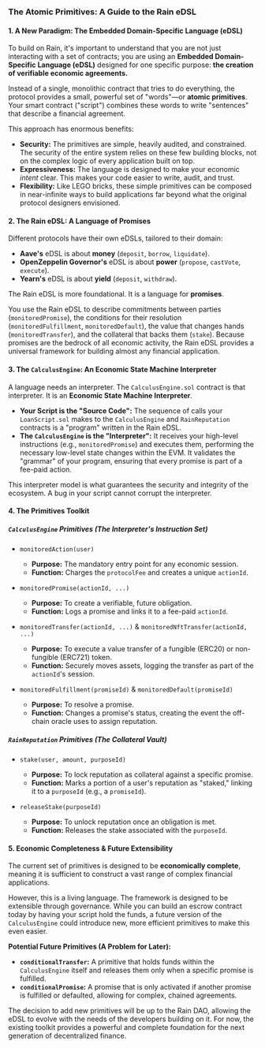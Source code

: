 ### **The Atomic Primitives: A Guide to the Rain eDSL**

#### **1. A New Paradigm: The Embedded Domain-Specific Language (eDSL)**

To build on Rain, it's important to understand that you are not just interacting with a set of contracts; you are using an **Embedded Domain-Specific Language (eDSL)** designed for one specific purpose: **the creation of verifiable economic agreements.**

Instead of a single, monolithic contract that tries to do everything, the protocol provides a small, powerful set of "words"—or **atomic primitives**. Your smart contract ("script") combines these words to write "sentences" that describe a financial agreement.

This approach has enormous benefits:
*   **Security:** The primitives are simple, heavily audited, and constrained. The security of the entire system relies on these few building blocks, not on the complex logic of every application built on top.
*   **Expressiveness:** The language is designed to make your economic *intent* clear. This makes your code easier to write, audit, and trust.
*   **Flexibility:** Like LEGO bricks, these simple primitives can be composed in near-infinite ways to build applications far beyond what the original protocol designers envisioned.

#### **2. The Rain eDSL: A Language of Promises**

Different protocols have their own eDSLs, tailored to their domain:
*   **Aave's** eDSL is about **money** (`deposit`, `borrow`, `liquidate`).
*   **OpenZeppelin Governor's** eDSL is about **power** (`propose`, `castVote`, `execute`).
*   **Yearn's** eDSL is about **yield** (`deposit`, `withdraw`).

The Rain eDSL is more foundational. It is a language for **promises**.

You use the Rain eDSL to describe commitments between parties (`monitoredPromise`), the conditions for their resolution (`monitoredFulfillment`, `monitoredDefault`), the value that changes hands (`monitoredTransfer`), and the collateral that backs them (`stake`). Because promises are the bedrock of all economic activity, the Rain eDSL provides a universal framework for building almost any financial application.

#### **3. The `CalculusEngine`: An Economic State Machine Interpreter**

A language needs an interpreter. The `CalculusEngine.sol` contract is that interpreter. It is an **Economic State Machine Interpreter**.

*   **Your Script is the "Source Code":** The sequence of calls your `LoanScript.sol` makes to the `CalculusEngine` and `RainReputation` contracts is a "program" written in the Rain eDSL.
*   **The `CalculusEngine` is the "Interpreter":** It receives your high-level instructions (e.g., `monitoredPromise`) and executes them, performing the necessary low-level state changes within the EVM. It validates the "grammar" of your program, ensuring that every promise is part of a fee-paid action.

This interpreter model is what guarantees the security and integrity of the ecosystem. A bug in your script cannot corrupt the interpreter.

#### **4. The Primitives Toolkit**

##### **`CalculusEngine` Primitives (The Interpreter's Instruction Set)**

*   `monitoredAction(user)`
    *   **Purpose:** The mandatory entry point for any economic session.
    *   **Function:** Charges the `protocolFee` and creates a unique `actionId`.

*   `monitoredPromise(actionId, ...)`
    *   **Purpose:** To create a verifiable, future obligation.
    *   **Function:** Logs a promise and links it to a fee-paid `actionId`.

*   `monitoredTransfer(actionId, ...)` & `monitoredNftTransfer(actionId, ...)`
    *   **Purpose:** To execute a value transfer of a fungible (ERC20) or non-fungible (ERC721) token.
    *   **Function:** Securely moves assets, logging the transfer as part of the `actionId`'s session.

*   `monitoredFulfillment(promiseId)` & `monitoredDefault(promiseId)`
    *   **Purpose:** To resolve a promise.
    *   **Function:** Changes a promise's status, creating the event the off-chain oracle uses to assign reputation.

##### **`RainReputation` Primitives (The Collateral Vault)**

*   `stake(user, amount, purposeId)`
    *   **Purpose:** To lock reputation as collateral against a specific promise.
    *   **Function:** Marks a portion of a user's reputation as "staked," linking it to a `purposeId` (e.g., a `promiseId`).

*   `releaseStake(purposeId)`
    *   **Purpose:** To unlock reputation once an obligation is met.
    *   **Function:** Releases the stake associated with the `purposeId`.

#### **5. Economic Completeness & Future Extensibility**

The current set of primitives is designed to be **economically complete**, meaning it is sufficient to construct a vast range of complex financial applications.

However, this is a living language. The framework is designed to be extensible through governance. While you can build an escrow contract today by having your script hold the funds, a future version of the `CalculusEngine` could introduce new, more efficient primitives to make this even easier.

**Potential Future Primitives (A Problem for Later):**
*   **`conditionalTransfer`:** A primitive that holds funds within the `CalculusEngine` itself and releases them only when a specific promise is fulfilled.
*   **`conditionalPromise`:** A promise that is only activated if another promise is fulfilled or defaulted, allowing for complex, chained agreements.

The decision to add new primitives will be up to the Rain DAO, allowing the eDSL to evolve with the needs of the developers building on it. For now, the existing toolkit provides a powerful and complete foundation for the next generation of decentralized finance.
